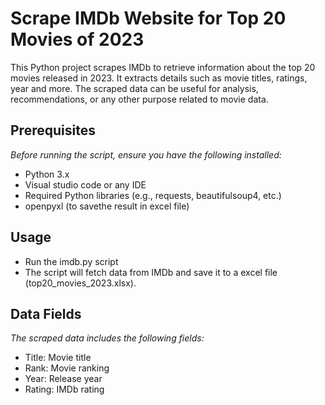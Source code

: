 # Scrape IMDb Website for Top 20 Movies of 2023

This Python project scrapes IMDb to retrieve information about the top 20 movies released in 2023. It extracts details such as movie titles, ratings, year and more. The scraped data can be useful for analysis, recommendations, or any other purpose related to movie data.

## Prerequisites

  *Before running the script, ensure you have the following installed:*

 - Python 3.x
 - Visual studio code or any IDE
 - Required Python libraries (e.g., requests, beautifulsoup4, etc.)
 - openpyxl (to savethe result in excel file)

## Usage
 - Run the imdb.py script
 - The script will fetch data from IMDb and save it to a excel file (top20_movies_2023.xlsx).

## Data Fields

*The scraped data includes the following fields:*

 - Title: Movie title
 - Rank: Movie ranking
 - Year: Release year
 - Rating: IMDb rating
   
